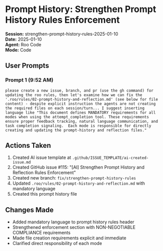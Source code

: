 # Prompt History: Strengthen Prompt History Rules Enforcement

**Session:** strengthen-prompt-history-rules-2025-01-10  
**Date:** 2025-01-10  
**Agent:** Roo Code  
**Mode:** Code  

## User Prompts

### Prompt 1 (9:52 AM)
```
please create a new issue, branch, and pr (use the gh command) for updating the roo rules, then let's examine how we can fix the '.roo/rules/02-prompt-history-and-reflection.md' (see below for file content) - despite explicit instruction the agents are not creating the required files on each session/turn... I suggest inserting language like "This document defines MANDATORY requirements for all modes when using the attempt_completion tool. These requirements ensure proper feedback tracking, natural language communication, and task completion signaling.  Each mode is responsible for directly creating and updating the prompt-history and reflection files."
```

## Actions Taken

1. Created AI issue template at `.github/ISSUE_TEMPLATE/ai-created-issue.md`
2. Created GitHub issue #115: "[AI] Strengthen Prompt History and Reflection Rules Enforcement"
3. Created new branch: `fix/strengthen-prompt-history-rules`
4. Updated `.roo/rules/02-prompt-history-and-reflection.md` with mandatory language
5. Created this prompt history file

## Changes Made

- Added mandatory language to prompt history rules header
- Strengthened enforcement section with NON-NEGOTIABLE COMPLIANCE requirements
- Made file creation requirements explicit and immediate
- Clarified direct responsibility of each mode